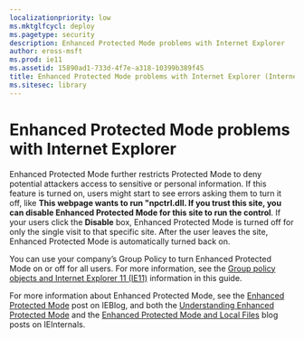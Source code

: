 ```yaml
---
localizationpriority: low
ms.mktglfcycl: deploy
ms.pagetype: security
description: Enhanced Protected Mode problems with Internet Explorer
author: eross-msft
ms.prod: ie11
ms.assetid: 15890ad1-733d-4f7e-a318-10399b389f45
title: Enhanced Protected Mode problems with Internet Explorer (Internet Explorer 11 for IT Pros)
ms.sitesec: library
---
```



# Enhanced Protected Mode problems with Internet Explorer
Enhanced Protected Mode further restricts Protected Mode to deny potential attackers access to sensitive or personal information. If this feature is turned on, users might start to see errors asking them to turn it off, like **This webpage wants to run "npctrl.dll. If you trust this site, you can disable Enhanced Protected Mode for this site to run the control**. If your users click the **Disable** box, Enhanced Protected Mode is turned off for only the single visit to that specific site. After the user leaves the site, Enhanced Protected Mode is automatically turned back on.

You can use your company’s Group Policy to turn Enhanced Protected Mode on or off for all users. For more information, see the [Group policy objects and Internet Explorer 11 (IE11)](group-policy-objects-and-ie11.md) information in this guide.

For more information about Enhanced Protected Mode, see the [Enhanced Protected Mode](http://go.microsoft.com/fwlink/p/?LinkId=267512) post on IEBlog, and both the [Understanding Enhanced Protected Mode](http://go.microsoft.com/fwlink/p/?LinkId=282662) and the [Enhanced Protected Mode and Local Files](http://go.microsoft.com/fwlink/p/?LinkId=282663) blog posts on IEInternals.

 

 



